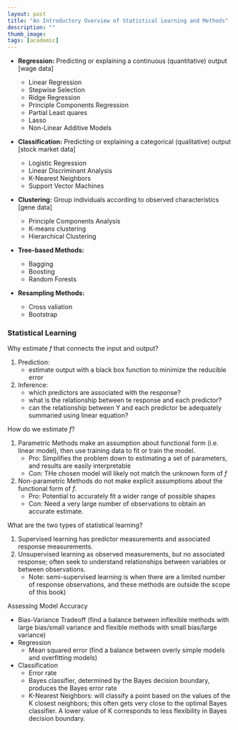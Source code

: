 ```yaml
---
layout: post
title: "An Introductory Overview of Statistical Learning and Methods"
description: ""
thumb_image: 
tags: [academic]
---
```


- **Regression:** Predicting or explaining a continuous (quantitative) output [wage data]
	- Linear Regression
	- Stepwise Selection
	- Ridge Regression
	- Principle Components Regression
	- Partial Least quares
	- Lasso
	- Non-Linear Additive Models

- **Classification:** Predicting or explaining a categorical (qualitative) output [stock market data]
	- Logistic Regression
	- Linear Discriminant Analysis
	- K-Nearest Neighbors
	- Support Vector Machines

- **Clustering:** Group individuals according to observed characteristics [gene data]
	- Principle Components Analysis
	- K-means clustering
	- Hierarchical Clustering

- **Tree-based Methods:**
	- Bagging
	- Boosting
	- Random Forests

- **Resampling Methods:**
	- Cross valiation
	- Bootstrap

### Statistical Learning

Why estimate *f* that connects the input and output?
1. Prediction:
	- estimate output with a black box function to minimize the reducible error
2. Inference: 
	- which predictors are associated with the response?
	- what is the relationship between te response and each predictor?
	- can the relationship between Y and each predictor be adequately summaried using linear equation?

How do we estimate *f*?
1. Parametric Methods make an assumption about functional form (i.e. linear model), then use training data to fit or train the model.
	- Pro: Simplifies the problem down to estimating a set of parameters, and results are easily interpretable
	- Con: THe chosen model will likely not match the unknown form of *f*
2. Non-parametric Methods do not make explicit assumptions about the functional form of *f*.
	- Pro: Potential to accurately fit a wider range of possible shapes
	- Con: Need a very large number of observations to obtain an accurate estimate.

What are the two types of statistical learning?
1. Supervised learning has predictor measurements and associated response measurements.
2. Unsupervised learning as observed measurements, but no associated response; often seek to understand relationships between variables or between observations.
	- Note: semi-supervised learning is when there are a limited number of response observations, and these methods are outside the scope of this book)

Assessing Model Accuracy
- Bias-Variance Tradeoff (find a balance between inflexible methods with large bias/small variance and flexible methods with small bias/large variance)
- Regression
	- Mean squared error (find a balance between overly simple models and overfitting models)
- Classification
	- Error rate 
	- Bayes classifier, determined by the Bayes decision boundary, produces the Bayes error rate
	- K-Nearest Neighbors: will classify a point based on the values of the K closest neighbors; this often gets very close to the optimal Bayes classifier. A lower value of K corresponds to less flexibility in Bayes decision boundary.

